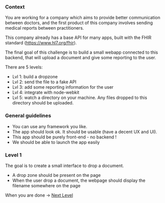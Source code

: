 ### Context

You are working for a company which aims to provide better communication between doctors, and the first product of this company involves sending medical reports between practitioners.

This company already has a base API for many apps, built with the FHIR standard (https://www.hl7.org/fhir).

The final goal of this challenge is to build a small webapp connected to this backend, that will upload a document and give some reporting to the user.

There are 5 levels:
* Lvl 1: build a dropzone
* Lvl 2: send the file to a fake API
* Lvl 3: add some reporting information for the user
* Lvl 4: integrate with node-webkit
* Lvl 5: watch a directory on your machine. Any files dropped to this directory should be uploaded.

### General guidelines 

* You can use any framework you like.
* The app should look ok. It should be usable (have a decent UX and UI).
* This app should be purely front-end - no backend !
* We should be able to launch the app easily

### Level 1

The goal is to create a small interface to drop a document.

* A drop zone should be present on the page
* When the user drop a document, the webpage should display the filename somewhere on the page

When you are done -> [Next Level](https://github.com/honestica/frontend-jobs/tree/master/lvl2)
